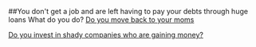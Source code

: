 ##You don't get a job and are left having to pay your debts through huge loans 
What do you do?
[Do you move back to your moms](result-2)

[Do you invest in shady companies who are gaining money?](result-3)
